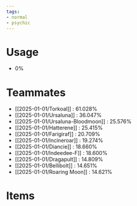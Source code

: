 ```yaml
---
tags:
- normal
- psychic
---
```

# Usage
- 0%
# Teammates
- [[2025-01-01/Torkoal]] : 61.028%
- [[2025-01-01/Ursaluna]] : 36.047%
- [[2025-01-01/Ursaluna-Bloodmoon]] : 25.576%
- [[2025-01-01/Hatterene]] : 25.415%
- [[2025-01-01/Farigiraf]] : 20.709%
- [[2025-01-01/Incineroar]] : 19.274%
- [[2025-01-01/Diancie]] : 18.660%
- [[2025-01-01/Indeedee-F]] : 18.600%
- [[2025-01-01/Dragapult]] : 14.809%
- [[2025-01-01/Bellibolt]] : 14.651%
- [[2025-01-01/Roaring Moon]] : 14.621%
# Items